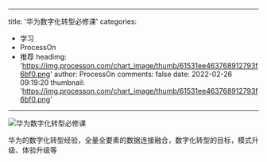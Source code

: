 
---
title: '华为数字化转型必修课'
categories: 
 - 学习
 - ProcessOn
 - 推荐
headimg: 'https://img.processon.com/chart_image/thumb/61531ee463768912793f6bf0.png'
author: ProcessOn
comments: false
date: 2022-02-26 09:19:20
thumbnail: 'https://img.processon.com/chart_image/thumb/61531ee463768912793f6bf0.png'
---

<div>   
<img class="thumb" alt="华为数字化转型必修课" src="https://img.processon.com/chart_image/thumb/61531ee463768912793f6bf0.png" referrerpolicy="no-referrer">
<p>华为的数字化转型经验，全量全要素的数据连接融合，数字化转型的目标，模式升级、体验升级等</p>  
</div>
            